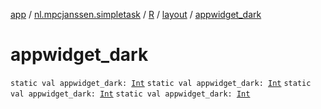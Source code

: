 [app](../../../index.md) / [nl.mpcjanssen.simpletask](../../index.md) / [R](../index.md) / [layout](index.md) / [appwidget_dark](.)

# appwidget_dark

`static val appwidget_dark: `[`Int`](https://kotlinlang.org/api/latest/jvm/stdlib/kotlin/-int/index.html)
`static val appwidget_dark: `[`Int`](https://kotlinlang.org/api/latest/jvm/stdlib/kotlin/-int/index.html)
`static val appwidget_dark: `[`Int`](https://kotlinlang.org/api/latest/jvm/stdlib/kotlin/-int/index.html)
`static val appwidget_dark: `[`Int`](https://kotlinlang.org/api/latest/jvm/stdlib/kotlin/-int/index.html)